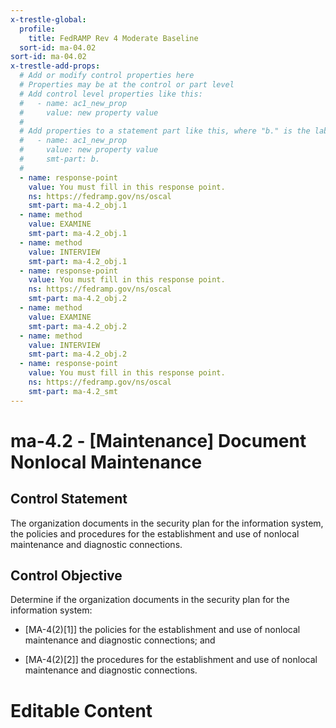 ```yaml
---
x-trestle-global:
  profile:
    title: FedRAMP Rev 4 Moderate Baseline
  sort-id: ma-04.02
sort-id: ma-04.02
x-trestle-add-props:
  # Add or modify control properties here
  # Properties may be at the control or part level
  # Add control level properties like this:
  #   - name: ac1_new_prop
  #     value: new property value
  #
  # Add properties to a statement part like this, where "b." is the label of the target statement part
  #   - name: ac1_new_prop
  #     value: new property value
  #     smt-part: b.
  #
  - name: response-point
    value: You must fill in this response point.
    ns: https://fedramp.gov/ns/oscal
    smt-part: ma-4.2_obj.1
  - name: method
    value: EXAMINE
    smt-part: ma-4.2_obj.1
  - name: method
    value: INTERVIEW
    smt-part: ma-4.2_obj.1
  - name: response-point
    value: You must fill in this response point.
    ns: https://fedramp.gov/ns/oscal
    smt-part: ma-4.2_obj.2
  - name: method
    value: EXAMINE
    smt-part: ma-4.2_obj.2
  - name: method
    value: INTERVIEW
    smt-part: ma-4.2_obj.2
  - name: response-point
    value: You must fill in this response point.
    ns: https://fedramp.gov/ns/oscal
    smt-part: ma-4.2_smt
---
```


# ma-4.2 - \[Maintenance\] Document Nonlocal Maintenance

## Control Statement

The organization documents in the security plan for the information system, the policies and procedures for the establishment and use of nonlocal maintenance and diagnostic connections.

## Control Objective

Determine if the organization documents in the security plan for the information system:

- \[MA-4(2)[1]\] the policies for the establishment and use of nonlocal maintenance and diagnostic connections; and

- \[MA-4(2)[2]\] the procedures for the establishment and use of nonlocal maintenance and diagnostic connections.

# Editable Content

<!-- Make additions and edits below -->
<!-- The above represents the contents of the control as received by the profile, prior to additions. -->
<!-- If the profile makes additions to the control, they will appear below. -->
<!-- The above markdown may not be edited but you may edit the content below, and/or introduce new additions to be made by the profile. -->
<!-- If there is a yaml header at the top, parameter values may be edited. Use --set-parameters to incorporate the changes during assembly. -->
<!-- The content here will then replace what is in the profile for this control, after running profile-assemble. -->
<!-- The added parts in the profile for this control are below.  You may edit them and/or add new ones. -->
<!-- Each addition must have a heading either of the form ## Control my_addition_name -->
<!-- or ## Part a. (where the a. refers to one of the control statement labels.) -->
<!-- "## Control" parts are new parts added after the statement part. -->
<!-- "## Part" parts are new parts added into the top-level statement part with that label. -->
<!-- Subparts may be added with nested hash levels of the form ### My Subpart Name -->
<!-- underneath the parent ## Control or ## Part being added -->
<!-- See https://ibm.github.io/compliance-trestle/tutorials/ssp_profile_catalog_authoring/ssp_profile_catalog_authoring for guidance. -->
